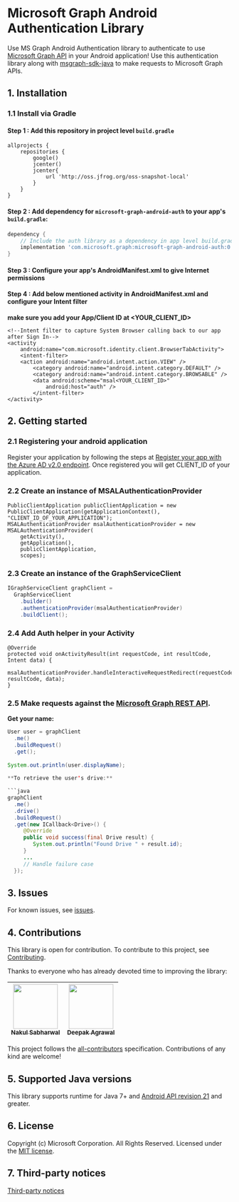 # Microsoft Graph Android Authentication Library

Use MS Graph Android Authentication library to authenticate to use [Microsoft Graph API](https://graph.microsoft.io/en-us/getting-started) in your Android application!
Use this authentication library along with [msgraph-sdk-java](https://github.com/microsoftgraph/msgraph-sdk-java) to make requests to Microsoft Graph APIs.

## 1. Installation

### 1.1 Install via Gradle

#### Step 1 : Add this repository in project level `build.gradle`
```
allprojects {
    repositories {
        google()
        jcenter()
        jcenter{
            url 'http://oss.jfrog.org/oss-snapshot-local'
        }
    }
}
```

#### Step 2 : Add dependency for `microsoft-graph-android-auth` to your app's `build.gradle`:

```gradle
dependency {
    // Include the auth library as a dependency in app level build.gradle
    implementation 'com.microsoft.graph:microsoft-graph-android-auth:0.1.0-SNAPSHOT'
}
```

#### Step 3 : Configure your app's AndroidManifest.xml to give Internet permissions
<uses-permission android:name="android.permission.INTERNET"/>
<uses-permission android:name="android.permission.ACCESS_NETWORK_STATE"/>

#### Step 4 : Add below mentioned activity in AndroidManifest.xml and configure your Intent filter
**make sure you add your App/Client ID at <YOUR_CLIENT_ID>**
```
<!--Intent filter to capture System Browser calling back to our app after Sign In-->
<activity
    android:name="com.microsoft.identity.client.BrowserTabActivity">
    <intent-filter>
    <action android:name="android.intent.action.VIEW" />
        <category android:name="android.intent.category.DEFAULT" />
        <category android:name="android.intent.category.BROWSABLE" />
        <data android:scheme="msal<YOUR_CLIENT_ID>"
            android:host="auth" />
        </intent-filter>
</activity>
```

## 2. Getting started

### 2.1 Registering your android application
Register your application by following the steps at [Register your app with the Azure AD v2.0 endpoint](https://developer.microsoft.com/en-us/graph/docs/concepts/auth_register_app_v2).
Once registered you will get CLIENT_ID of your application.

### 2.2 Create an instance of **MSALAuthenticationProvider**

```
PublicClientApplication publicClientApplication = new PublicClientApplication(getApplicationContext(), "CLIENT_ID_OF_YOUR_APPLICATION");
MSALAuthenticationProvider msalAuthenticationProvider = new MSALAuthenticationProvider(
    getActivity(),
    getApplication(),
    publicClientApplication,
    scopes);
```

### 2.3 Create an instance of the **GraphServiceClient**
```java
IGraphServiceClient graphClient =
  GraphServiceClient
    .builder()
    .authenticationProvider(msalAuthenticationProvider)
    .buildClient();
```

### 2.4 Add Auth helper in your Activity
```
@Override
protected void onActivityResult(int requestCode, int resultCode, Intent data) {
    msalAuthenticationProvider.handleInteractiveRequestRedirect(requestCode, resultCode, data);
}
```


### 2.5 Make requests against the [Microsoft Graph REST API](https://developer.microsoft.com/en-us/graph/docs/concepts/overview).

**Get your name:**
```java
User user = graphClient
  .me()
  .buildRequest()
  .get();
  
System.out.println(user.displayName);
  
**To retrieve the user's drive:**

```java
graphClient
  .me()
  .drive()
  .buildRequest()
  .get(new ICallback<Drive>() {
     @Override
     public void success(final Drive result) {
        System.out.println("Found Drive " + result.id);
     }
     ...
     // Handle failure case
  });
```

## 3. Issues

For known issues, see [issues](https://github.com/microsoftgraph/msgraph-sdk-android-auth/issues).

## 4. Contributions

This library is open for contribution. To contribute to this project, see [Contributing](https://github.com/microsoftgraph/msgraph-sdk-android-auth/blob/master/CONTRIBUTING.md).

Thanks to everyone who has already devoted time to improving the library:

<!-- ALL-CONTRIBUTORS-LIST:START  -->
<!-- prettier-ignore -->
| [<img src="https://avatars3.githubusercontent.com/u/16473684?v=4" width="100px;"/><br /><sub><b>Nakul Sabharwal</b></sub>](https://developer.microsoft.com/graph)<br />[](#question-NakulSabharwal "Answering Questions") [](https://github.com/microsoftgraph/msgraph-sdk-android-auth/commits?author=NakulSabharwal "Code") [](https://github.com/microsoftgraph/msgraph-sdk-android-auth/wiki "Documentation") [](#review-NakulSabharwal "Reviewed Pull Requests") [](https://github.com/microsoftgraph/msgraph-sdk-android-auth/commits?author=NakulSabharwal "Tests")| [<img src="https://avatars2.githubusercontent.com/u/3197588?v=4" width="100px;"/><br /><sub><b>Deepak Agrawal</b></sub>](https://github.com/deepak2016)<br />
| :---: | :---: |
<!-- ALL-CONTRIBUTORS-LIST:END -->

This project follows the [all-contributors](https://github.com/kentcdodds/all-contributors) specification. Contributions of any kind are welcome!

## 5. Supported Java versions
This library supports runtime for Java 7+ and [Android API revision 21](http://source.android.com/source/build-numbers.html) and greater.

## 6. License

Copyright (c) Microsoft Corporation. All Rights Reserved. Licensed under the [MIT license](LICENSE).

## 7. Third-party notices

[Third-party notices](THIRD%20PARTY%20NOTICES)